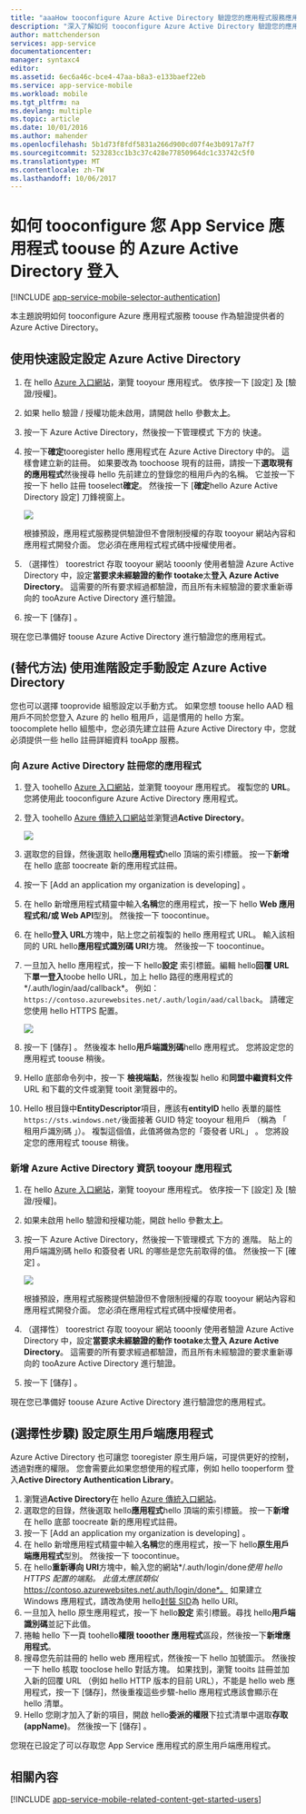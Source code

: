 ```yaml
---
title: "aaaHow tooconfigure Azure Active Directory 驗證您的應用程式服務應用程式"
description: "深入了解如何 tooconfigure Azure Active Directory 驗證您的應用程式服務應用程式。"
author: mattchenderson
services: app-service
documentationcenter: 
manager: syntaxc4
editor: 
ms.assetid: 6ec6a46c-bce4-47aa-b8a3-e133baef22eb
ms.service: app-service-mobile
ms.workload: mobile
ms.tgt_pltfrm: na
ms.devlang: multiple
ms.topic: article
ms.date: 10/01/2016
ms.author: mahender
ms.openlocfilehash: 5b1d73f8fdf5831a266d900cd07f4e3b0917a7f7
ms.sourcegitcommit: 523283cc1b3c37c428e77850964dc1c33742c5f0
ms.translationtype: MT
ms.contentlocale: zh-TW
ms.lasthandoff: 10/06/2017
---
```

# <a name="how-tooconfigure-your-app-service-application-toouse-azure-active-directory-login"></a>如何 tooconfigure 您 App Service 應用程式 toouse 的 Azure Active Directory 登入
[!INCLUDE [app-service-mobile-selector-authentication](../../includes/app-service-mobile-selector-authentication.md)]

本主題說明如何 tooconfigure Azure 應用程式服務 toouse 作為驗證提供者的 Azure Active Directory。

## <a name="express"> </a>使用快速設定設定 Azure Active Directory
1. 在 hello [Azure 入口網站]，瀏覽 tooyour 應用程式。 依序按一下 [設定] 及 [驗證/授權]。
2. 如果 hello 驗證 / 授權功能未啟用，請開啟 hello 參數太**上**。
3. 按一下 Azure Active Directory，然後按一下管理模式 下方的 快速。
4. 按一下**確定**tooregister hello 應用程式在 Azure Active Directory 中的。 這樣會建立新的註冊。 如果要改為 toochoose 現有的註冊，請按一下**選取現有的應用程式**然後搜尋 hello 先前建立的登錄您的租用戶內的名稱。
   它並按一下 按一下 hello 註冊 tooselect**確定**。 然後按一下 [**確定**hello Azure Active Directory 設定] 刀鋒視窗上。
   
   ![][0]
   
   根據預設，應用程式服務提供驗證但不會限制授權的存取 tooyour 網站內容和應用程式開發介面。 您必須在應用程式程式碼中授權使用者。
5. （選擇性） toorestrict 存取 tooyour 網站 tooonly 使用者驗證 Azure Active Directory 中，設定**當要求未經驗證的動作 tootake**太**登入 Azure Active Directory**。 這需要的所有要求經過都驗證，而且所有未經驗證的要求重新導向的 tooAzure Active Directory 進行驗證。
6. 按一下 [儲存] 。

現在您已準備好 toouse Azure Active Directory 進行驗證您的應用程式。

## <a name="advanced"> </a>(替代方法) 使用進階設定手動設定 Azure Active Directory
您也可以選擇 tooprovide 組態設定以手動方式。 如果您想 toouse hello AAD 租用戶不同於您登入 Azure 的 hello 租用戶，這是慣用的 hello 方案。 toocomplete hello 組態中，您必須先建立註冊 Azure Active Directory 中，您就必須提供一些 hello 註冊詳細資料 tooApp 服務。

### <a name="register"> </a>向 Azure Active Directory 註冊您的應用程式
1. 登入 toohello [Azure 入口網站]，並瀏覽 tooyour 應用程式。 複製您的 **URL**。 您將使用此 tooconfigure Azure Active Directory 應用程式。
2. 登入 toohello [Azure 傳統入口網站]並瀏覽過**Active Directory**。
   
    ![][2]
3. 選取您的目錄，然後選取 hello**應用程式**hello 頂端的索引標籤。 按一下**新增**在 hello 底部 toocreate 新的應用程式註冊。
4. 按一下 [Add an application my organization is developing] 。
5. 在 hello 新增應用程式精靈中輸入**名稱**您的應用程式，按一下 hello **Web 應用程式和/或 Web API**型別。 然後按一下 toocontinue。
6. 在 hello**登入 URL**方塊中，貼上您之前複製的 hello 應用程式 URL。 輸入該相同的 URL hello**應用程式識別碼 URI**方塊。 然後按一下 toocontinue。
7. 一旦加入 hello 應用程式，按一下 hello**設定** 索引標籤。編輯 hello**回覆 URL**下**單一登入**toobe hello URL，加上 hello 路徑的應用程式的*/.auth/login/aad/callback*。 例如： `https://contoso.azurewebsites.net/.auth/login/aad/callback`。 請確定您使用 hello HTTPS 配置。
   
    ![][3]
8. 按一下 [儲存] 。 然後複本 hello**用戶端識別碼**hello 應用程式。 您將設定您的應用程式 toouse 稍後。
9. Hello 底部命令列中，按一下 **檢視端點**，然後複製 hello 和**同盟中繼資料文件**URL 和下載的文件或瀏覽 tooit 瀏覽器中的。
10. Hello 根目錄中**EntityDescriptor**項目，應該有**entityID** hello 表單的屬性`https://sts.windows.net/`後面接著 GUID 特定 tooyour 租用戶 （稱為 「 租用戶識別碼 」）。 複製這個值，此值將做為您的「簽發者 URL」 。 您將設定您的應用程式 toouse 稍後。

### <a name="secrets"></a>新增 Azure Active Directory 資訊 tooyour 應用程式
1. 在 hello [Azure 入口網站]，瀏覽 tooyour 應用程式。 依序按一下 [設定] 及 [驗證/授權]。
2. 如果未啟用 hello 驗證和授權功能，開啟 hello 參數太**上**。
3. 按一下 Azure Active Directory，然後按一下管理模式 下方的 進階。 貼上的用戶端識別碼 hello 和簽發者 URL 的哪些是您先前取得的值。 然後按一下 [確定] 。
   
   ![][1]
   
   根據預設，應用程式服務提供驗證但不會限制授權的存取 tooyour 網站內容和應用程式開發介面。 您必須在應用程式程式碼中授權使用者。
4. （選擇性） toorestrict 存取 tooyour 網站 tooonly 使用者驗證 Azure Active Directory 中，設定**當要求未經驗證的動作 tootake**太**登入 Azure Active Directory**。 這需要的所有要求經過都驗證，而且所有未經驗證的要求重新導向的 tooAzure Active Directory 進行驗證。
5. 按一下 [儲存] 。

現在您已準備好 toouse Azure Active Directory 進行驗證您的應用程式。

## <a name="optional-configure-a-native-client-application"></a>(選擇性步驟) 設定原生用戶端應用程式
Azure Active Directory 也可讓您 tooregister 原生用戶端，可提供更好的控制，透過對應的權限。 您會需要此如果您想使用的程式庫，例如 hello tooperform 登入**Active Directory Authentication Library**。

1. 瀏覽過**Active Directory**在 hello [Azure 傳統入口網站]。
2. 選取您的目錄，然後選取 hello**應用程式**hello 頂端的索引標籤。 按一下**新增**在 hello 底部 toocreate 新的應用程式註冊。
3. 按一下 [Add an application my organization is developing] 。
4. 在 hello 新增應用程式精靈中輸入**名稱**您的應用程式，按一下 hello**原生用戶端應用程式**型別。 然後按一下 toocontinue。
5. 在 hello**重新導向 URI**方塊中，輸入您的網站*/.auth/login/done*使用 hello HTTPS 配置的端點。 此值太應該類似*https://contoso.azurewebsites.net/.auth/login/done*。 如果建立 Windows 應用程式，請改為使用 hello[封裝 SID](app-service-mobile-dotnet-how-to-use-client-library.md#package-sid)為 hello URI。
6. 一旦加入 hello 原生應用程式，按一下 hello**設定** 索引標籤。尋找 hello**用戶端識別碼**並記下此值。
7. 捲軸 hello 下一頁 toohello**權限 tooother 應用程式**區段，然後按一下**新增應用程式**。
8. 搜尋您先前註冊的 hello web 應用程式，然後按一下 hello 加號圖示。 然後按一下 hello 核取 tooclose hello 對話方塊。 如果找到，瀏覽 tooits 註冊並加入新的回覆 URL （例如 hello HTTP 版本的目前 URL），不能是 hello web 應用程式，按一下 [儲存]，然後重複這些步驟-hello 應用程式應該會顯示在 hello 清單。
9. Hello 您剛才加入了新的項目，開啟 hello**委派的權限**下拉式清單中選取**存取 (appName)**。 然後按一下 [儲存] 。

您現在已設定了可以存取您 App Service 應用程式的原生用戶端應用程式。

## <a name="related-content"> </a>相關內容
[!INCLUDE [app-service-mobile-related-content-get-started-users](../../includes/app-service-mobile-related-content-get-started-users.md)]

<!-- Images. -->

[0]: ./media/app-service-mobile-how-to-configure-active-directory-authentication/mobile-app-aad-express-settings.png
[1]: ./media/app-service-mobile-how-to-configure-active-directory-authentication/mobile-app-aad-advanced-settings.png
[2]: ./media/app-service-mobile-how-to-configure-active-directory-authentication/app-service-navigate-aad.png
[3]: ./media/app-service-mobile-how-to-configure-active-directory-authentication/app-service-aad-app-configure.png

<!-- URLs. -->

[Azure 入口網站]: https://portal.azure.com/
[Azure 傳統入口網站]: https://manage.windowsazure.com/
[alternative method]:#advanced
